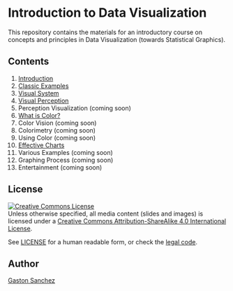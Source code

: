 # Introduction to Data Visualization

This repository contains the materials for an introductory course on 
concepts and principles in Data Visualization (towards Statistical Graphics).


## Contents

1. [Introduction](slides/01-introduction/01-introduction.pdf)
2. [Classic Examples](slides/02-classic-examples/02-classic-examples.pdf)
3. [Visual System](slides/03-visual-system/03-visual-system.pdf)
4. [Visual Perception](slides/04-visual-perception/04-visual-perception.pdf)
5. Perception Visualization (coming soon)
6. [What is Color?](slides/06-what-is-color/06-what-is-color.pdf)
7. Color Vision (coming soon)
8. Colorimetry (coming soon)
9. Using Color (coming soon)
10. [Effective Charts](slides/10-effective-charts/10-effective-charts.pdf)
11. Various Examples (coming soon)
12. Graphing Process (coming soon)
13. Entertainment (coming soon)


## License

<a rel="license" href="http://creativecommons.org/licenses/by-sa/4.0/"><img alt="Creative Commons License" style="border-width:0" src="https://i.creativecommons.org/l/by-sa/4.0/88x31.png" /></a><br />Unless otherwise specified, all media content (slides and images) is licensed under a <a rel="license" href="http://creativecommons.org/licenses/by-sa/4.0/">Creative Commons Attribution-ShareAlike 4.0 International License</a>.

See [LICENSE](LICENSE.md) for a human readable form, or check the [legal code](https://creativecommons.org/licenses/by-sa/4.0/legalcode).


## Author

[Gaston Sanchez](http://gastonsanchez.com)
